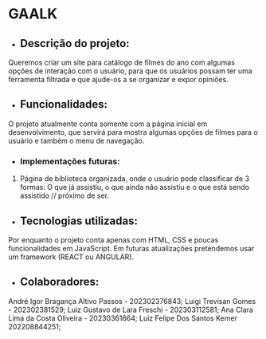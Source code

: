 # GAALK

- ## Descrição do projeto:
Queremos criar um site para catálogo de filmes do ano com algumas opções de interação com o usuário, para que os usuários possam ter uma ferramenta filtrada e que ajude-os a se organizar e expor opiniões.

- ## Funcionalidades:
O projeto atualmente conta somente com a página inicial em desenvolvimento, que servirá para mostra algumas opções de filmes para o usuário e também o menu de navegação.

- ### Implementações futuras:
1. Página de biblioteca organizada, onde o usuário pode classificar de 3 formas: O que já assistiu, o que ainda não assistiu e o que está sendo assistido // próximo de ser.

- ## Tecnologias utilizadas:
Por enquanto o projeto conta apenas com HTML, CSS e poucas funcionalidades em JavaScript.
Em futuras atualizações pretendemos usar um framework (REACT ou ANGULAR).

- ## Colaboradores:
André Igor Bragança Altivo Passos - 202302376843;
Luigi Trevisan Gomes - 202302381529;
Luiz Gustavo de Lara Freschi - 202303112581;
Ana Clara Lima da Costa Oliveira - 20230361664;
Luiz Felipe Dos Santos Kemer 202208844251;
